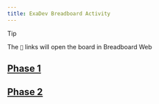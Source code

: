 ```yaml
---
title: ExaDev Breadboard Activity
---
```


> [!TIP]
> The `🔗` links will open the board in Breadboard Web

## [Phase 1](Phase%201/index.md)

## [Phase 2](Phase%202/index.md)
